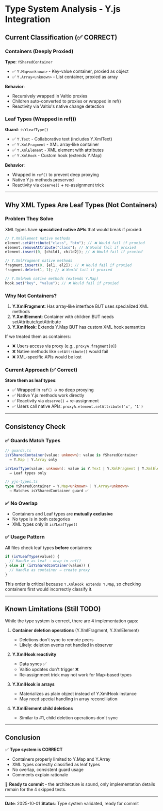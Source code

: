 # Type System Analysis - Y.js Integration

## Current Classification (✅ CORRECT)

### Containers (Deeply Proxied)

**Type**: `YSharedContainer`

- ✅ `Y.Map<unknown>` - Key-value container, proxied as object
- ✅ `Y.Array<unknown>` - List container, proxied as array

**Behavior**:

- Recursively wrapped in Valtio proxies
- Children auto-converted to proxies or wrapped in ref()
- Reactivity via Valtio's native change detection

### Leaf Types (Wrapped in ref())

**Guard**: `isYLeafType()`

- ✅ `Y.Text` - Collaborative text (includes Y.XmlText)
- ✅ `Y.XmlFragment` - XML array-like container
- ✅ `Y.XmlElement` - XML element with attributes
- ✅ `Y.XmlHook` - Custom hook (extends Y.Map)

**Behavior**:

- Wrapped in `ref()` to prevent deep proxying
- Native Y.js methods preserved
- Reactivity via `observe()` + re-assignment trick

---

## Why XML Types Are Leaf Types (Not Containers)

### Problem They Solve

XML types have **specialized native APIs** that would break if proxied:

```typescript
// Y.XmlElement native methods
element.setAttribute("class", "btn"); // ❌ Would fail if proxied
element.removeAttribute("class"); // ❌ Would fail if proxied
element.insert(0, [child1, child2]); // ❌ Would fail if proxied

// Y.XmlFragment native methods
fragment.insert(0, [el1, el2]); // ❌ Would fail if proxied
fragment.delete(1, 1); // ❌ Would fail if proxied

// Y.XmlHook native methods (extends Y.Map)
hook.set("key", "value"); // ❌ Would fail if proxied
```

### Why Not Containers?

1. **Y.XmlFragment**: Has array-like interface BUT uses specialized XML methods
2. **Y.XmlElement**: Container with children BUT needs setAttribute/getAttribute
3. **Y.XmlHook**: Extends Y.Map BUT has custom XML hook semantics

If we treated them as containers:

- ❌ Users access via proxy (e.g., `proxyA.fragment[0]`)
- ❌ Native methods like `setAttribute()` would fail
- ❌ XML-specific APIs would be lost

### Current Approach (✅ Correct)

**Store them as leaf types**:

- ✅ Wrapped in `ref()` → no deep proxying
- ✅ Native Y.js methods work directly
- ✅ Reactivity via `observe()` + re-assignment
- ✅ Users call native APIs: `proxyA.element.setAttribute('x', '1')`

---

## Consistency Check

### ✅ Guards Match Types

```typescript
// guards.ts
isYSharedContainer(value: unknown): value is YSharedContainer
  → Y.Map | Y.Array only

isYLeafType(value: unknown): value is Y.Text | Y.XmlFragment | Y.XmlElement | Y.XmlHook
  → Leaf types only

// yjs-types.ts
type YSharedContainer = Y.Map<unknown> | Y.Array<unknown>
  → Matches isYSharedContainer guard ✅
```

### ✅ No Overlap

- Containers and Leaf types are **mutually exclusive**
- No type is in both categories
- XML types only in `isYLeafType()`

### ✅ Usage Pattern

All files check leaf types **before** containers:

```typescript
if (isYLeafType(value)) {
  // Handle as leaf → wrap in ref()
} else if (isYSharedContainer(value)) {
  // Handle as container → create proxy
}
```

This order is critical because `Y.XmlHook extends Y.Map`, so checking containers first would incorrectly classify it.

---

## Known Limitations (Still TODO)

While the type system is correct, there are 4 implementation gaps:

1. **Container deletion operations** (Y.XmlFragment, Y.XmlElement)

   - Deletions don't sync to remote peers
   - Likely: deletion events not handled in observer

2. **Y.XmlHook reactivity**

   - Data syncs ✅
   - Valtio updates don't trigger ❌
   - Re-assignment trick may not work for Map-based types

3. **Y.XmlHook in arrays**

   - Materializes as plain object instead of Y.XmlHook instance
   - May need special handling in array reconciliation

4. **Y.XmlElement child deletions**
   - Similar to #1, child deletion operations don't sync

---

## Conclusion

✅ **Type system is CORRECT**

- Containers properly limited to Y.Map and Y.Array
- XML types correctly classified as leaf types
- No overlap, consistent guard usage
- Comments explain rationale

🔧 **Ready to commit** - the architecture is sound, only implementation details remain for the 4 skipped tests.

---

**Date**: 2025-10-01
**Status**: Type system validated, ready for commit
